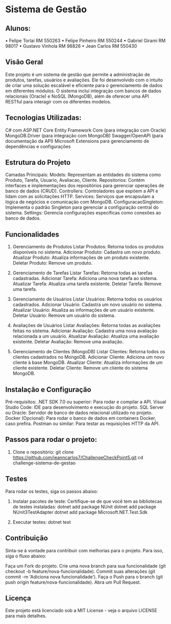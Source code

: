 # Sistema de Gestão

## Alunos: 
•	Felipe Torlai RM 550263
•	Felipe Pinheiro RM 550244
•	Gabriel Girami RM 98017
•	Gustavo Vinhola RM 98826
•	Jean Carlos RM 550430 

## Visão Geral
Este projeto é um sistema de gestão que permite a administração de produtos, tarefas, usuários e avaliações. 
Ele foi desenvolvido com o intuito de criar uma solução escalável e eficiente para o gerenciamento de dados em diferentes módulos.
O sistema inclui integração com bancos de dados relacionais (Oracle) e NoSQL (MongoDB), além de oferecer uma API RESTful para interagir com os diferentes modelos.

## Tecnologias Utilizadas:
C# com ASP.NET Core
Entity Framework Core (para integração com Oracle)
MongoDB.Driver (para integração com MongoDB)
Swagger/OpenAPI (para documentação da API)
Microsoft Extensions para gerenciamento de dependências e configurações

## Estrutura do Projeto
Camadas Principais:
  Models: Representam as entidades do sistema como Produto, Tarefa, Usuario, Avaliacao, Cliente.
  Repositorios: Contém interfaces e implementações dos repositórios para gerenciar operações de banco de dados (CRUD).
  Controllers: Controladores que expõem a API e lidam com as solicitações HTTP.
  Services: Serviços que encapsulam a lógica de negócios e comunicação com MongoDB.
  ConfiguracaoSingleton: Implementa o padrão Singleton para gerenciar a configuração central do sistema.
  Settings: Gerencia configurações específicas como conexões ao banco de dados.
  
## Funcionalidades
1. Gerenciamento de Produtos
  Listar Produtos: Retorna todos os produtos disponíveis no sistema.
  Adicionar Produto: Cadastra um novo produto.
  Atualizar Produto: Atualiza informações de um produto existente.
  Deletar Produto: Remove um produto.

2. Gerenciamento de Tarefas
  Listar Tarefas: Retorna todas as tarefas cadastradas.
  Adicionar Tarefa: Adiciona uma nova tarefa ao sistema.
  Atualizar Tarefa: Atualiza uma tarefa existente.
  Deletar Tarefa: Remove uma tarefa.

3. Gerenciamento de Usuários
  Listar Usuários: Retorna todos os usuários cadastrados.
  Adicionar Usuário: Cadastra um novo usuário no sistema.
  Atualizar Usuário: Atualiza as informações de um usuário existente.
  Deletar Usuário: Remove um usuário do sistema.

4. Avaliações de Usuários
  Listar Avaliações: Retorna todas as avaliações feitas no sistema.
  Adicionar Avaliação: Cadastra uma nova avaliação relacionada a um usuário.
  Atualizar Avaliação: Atualiza uma avaliação existente.
  Deletar Avaliação: Remove uma avaliação.

5. Gerenciamento de Clientes (MongoDB)
  Listar Clientes: Retorna todos os clientes cadastrados no MongoDB.
  Adicionar Cliente: Adiciona um novo cliente à base MongoDB.
  Atualizar Cliente: Atualiza informações de um cliente existente.
  Deletar Cliente: Remove um cliente do sistema MongoDB.

## Instalação e Configuração
Pré-requisitos:
  .NET SDK 7.0 ou superior: Para rodar e compilar a API.
  Visual Studio Code: IDE para desenvolvimento e execução do projeto.
  SQL Server ou Oracle: Servidor de banco de dados relacional utilizado no projeto.
  Docker (Opcional): Para rodar o banco de dados em containers Docker, caso prefira.
  Postman ou similar: Para testar as requisições HTTP da API.

## Passos para rodar o projeto:
1. Clone o repositório:
git clone https://github.com/jeanncarlos7/ChallengeCheckPoint5.git 
cd challenge-sistema-de-gestao

## Testes
Para rodar os testes, siga os passos abaixo:

1. Instalar pacotes de teste: Certifique-se de que você tem as bibliotecas de testes instaladas:
dotnet add package NUnit
dotnet add package NUnit3TestAdapter
dotnet add package Microsoft.NET.Test.Sdk

2. Executar testes:
dotnet test

## Contribuição
Sinta-se à vontade para contribuir com melhorias para o projeto. Para isso, siga o fluxo abaixo:

  Faça um Fork do projeto.
  Crie uma nova branch para sua funcionalidade (git checkout -b feature/nova-funcionalidade).
  Commit suas alterações (git commit -m 'Adiciona nova funcionalidade').
  Faça o Push para o branch (git push origin feature/nova-funcionalidade).
  Abra um Pull Request.
  
## Licença
Este projeto está licenciado sob a MIT License - veja o arquivo LICENSE para mais detalhes.




